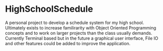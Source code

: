 # HighSchoolSchedule
A personal project to develop a schedule system for my high school.
Ultimately exists to increase familirarity with Object Oriented Programming concepts and to work on larger projects than the class usually demands. Currently Terminal based but in the future a graphical user interface, File IO and other features could be added to improve the application.
